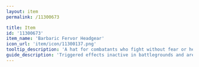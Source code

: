```yaml
---
layout: item
permalink: /11300673

title: Item
id: '11300673'
item_name: 'Barbaric Fervor Headgear'
icon_url: 'item/icon/11300137.png'
tooltip_description: 'A hat for combatants who fight without fear or hesitation.'
guide_description: 'Triggered effects inactive in battlegrounds and arenas.'
---
```

